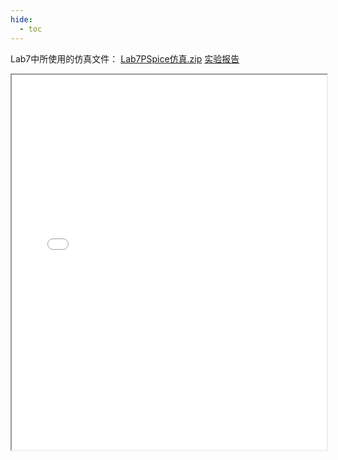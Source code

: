 ```yaml
---
hide:
  - toc
---
```

Lab7中所使用的仿真文件： [Lab7PSpice仿真.zip](Lab7PSpice仿真.zip) 
[实验报告](./Lab7.pdf)
<iframe src="../Lab7.pdf" width="100%" height="600px"></iframe>